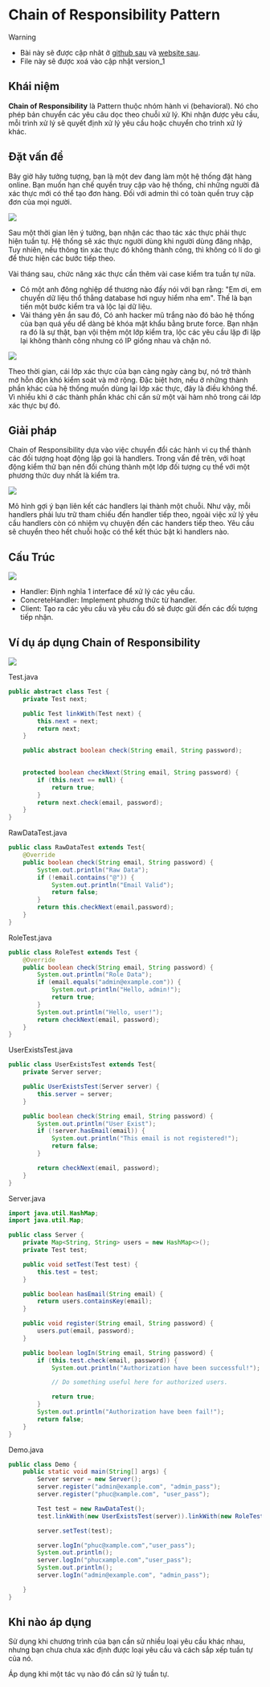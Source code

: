 # Chain of Responsibility Pattern

> [!WARNING]
> * Bài này sẽ được cập nhât ở [github sau](https://github.com/nguyenphuc22/Design-Patterns/blob/main/Writerside/topics/Singleton.md) và [website sau](https://nguyenphuc22.github.io/Design-Patterns/singleton.html).
> * File này sẽ được xoá vào cập nhật version_1


## Khái niệm

**Chain of Responsibility** là Pattern thuộc nhóm hành vi (behavioral). Nó cho phép bản chuyển các yêu câu dọc theo chuỗi xử lý. Khi nhận được yêu cầu, mỗi trình xử lý sẽ quyết định xử lý yêu cầu hoặc chuyển cho trình xử lý khác.

## Đặt vấn đề

Bây giờ hãy tưởng tượng, bạn là một dev đang làm một hệ thống đặt hàng online. Bạn muốn hạn chế quyền truy cập vào hệ thống, chỉ những người đã xác thực mới có thể tạo đơn hàng. Đối với admin thì có toàn quền truy cập đơn của mọi người.

![](Images/problem.png)

Sau một thời gian lên ý tưởng, bạn nhận các thao tác xác thực phải thực hiện tuần tự. Hệ thống sẽ xác thực người dùng khi người dùng đăng nhập, Tuy nhiên, nếu thông tin xác thực đó không thành công, thì không có lí do gì để thưc hiện các bước tiếp theo.

Vài tháng sau, chức năng xác thực cần thêm vài case kiểm tra tuần tự nữa.

- Có một anh đông nghiệp dể thương nào đấy nói với bạn rằng: "Em ơi, em chuyển dữ liệu thổ thẳng database hơi nguy hiểm nha em". Thế là bạn tiến một bước kiểm tra và lộc lại dữ liệu.
- Vài tháng yên ắn sau đó, Có anh hacker mũ trắng nào đó bảo hệ thống của bạn quá yếu dể dàng bẻ khóa mật khẩu bằng brute force. Bạn nhận ra đó là sự thật, bạn vội thệm một lớp kiểm tra, lộc các yêu cầu lặp đi lặp lại không thành công nhưng có IP giống nhau và chặn nó.

![](Images/problem2.png)

Theo thời gian, cái lớp xác thực của bạn càng ngày càng bự, nó trở thành mớ hỗn độn khó kiểm soát và mở rộng. Đặc biệt hơn, nếu ở những thành phần khác của hệ thống muốn dùng lại lớp xác thực, đây là điều không thể. Vì nhiều khi ở các thành phần khác chỉ cần sử một vài hàm nhỏ trong cái lớp xác thực bự đó.

## Giải pháp

Chain of Responsibility dựa vào việc chuyển đổi các hành vi cụ thể thành các đối tượng hoạt động lập gọi là handlers. Trong vấn đề trên, với hoạt động kiểm thử bạn nên đổi chúng thành một lớp đối tượng cụ thể với một phương thức duy nhất là kiểm tra.

![](Images/solution.png)

Mô hình gợi ý bạn liên kết các handlers lại thành một chuỗi. Như vậy, mỗi handlers phải lưu trữ tham chiếu đến handler tiếp theo, ngoài việc xử lý yêu cầu handlers còn có nhiệm vụ chuyện đến các handers tiếp theo. Yêu cầu sẽ chuyển theo hết chuỗi hoặc có thể kết thúc bật kì handlers nào.

## Cấu Trúc

![](Images/struct.png)

- Handler: Định nghĩa 1 interface để xử lý các yêu cầu.
- ConcreteHandler: Implement phương thức từ handler.
- Client: Tạo ra các yêu cầu và yêu cầu đó sẽ được gửi đến các đối tượng tiếp nhận.

## Ví dụ áp dụng Chain of Responsibility

![](Images/vidu.png)

Test.java

```java
public abstract class Test {
    private Test next;

    public Test linkWith(Test next) {
        this.next = next;
        return next;
    }

    public abstract boolean check(String email, String password);

    
    protected boolean checkNext(String email, String password) {
        if (this.next == null) {
            return true;
        }
        return next.check(email, password);
    }
}
```

RawDataTest.java

```java
public class RawDataTest extends Test{
    @Override
    public boolean check(String email, String password) {
        System.out.println("Raw Data");
        if (!email.contains("@")) {
            System.out.println("Email Valid");
            return false;
        }
        return this.checkNext(email,password);
    }
}
```

RoleTest.java

```java
public class RoleTest extends Test {
    @Override
    public boolean check(String email, String password) {
        System.out.println("Role Data");
        if (email.equals("admin@example.com")) {
            System.out.println("Hello, admin!");
            return true;
        }
        System.out.println("Hello, user!");
        return checkNext(email, password);
    }
}
```

UserExistsTest.java

```java
public class UserExistsTest extends Test{
    private Server server;

    public UserExistsTest(Server server) {
        this.server = server;
    }

    public boolean check(String email, String password) {
        System.out.println("User Exist");
        if (!server.hasEmail(email)) {
            System.out.println("This email is not registered!");
            return false;
        }

        return checkNext(email, password);
    }
}
```

Server.java

```java
import java.util.HashMap;
import java.util.Map;

public class Server {
    private Map<String, String> users = new HashMap<>();
    private Test test;

    public void setTest(Test test) {
        this.test = test;
    }

    public boolean hasEmail(String email) {
        return users.containsKey(email);
    }

    public void register(String email, String password) {
        users.put(email, password);
    }

    public boolean logIn(String email, String password) {
        if (this.test.check(email, password)) {
            System.out.println("Authorization have been successful!");

            // Do something useful here for authorized users.

            return true;
        }
        System.out.println("Authorization have been fail!");
        return false;
    }
}
```

Demo.java

```java
public class Demo {
    public static void main(String[] args) {
        Server server = new Server();
        server.register("admin@example.com", "admin_pass");
        server.register("phuc@xample.com", "user_pass");

        Test test = new RawDataTest();
        test.linkWith(new UserExistsTest(server)).linkWith(new RoleTest());

        server.setTest(test);

        server.logIn("phuc@xample.com","user_pass");
        System.out.println();
        server.logIn("phucxample.com","user_pass");
        System.out.println();
        server.logIn("admin@example.com", "admin_pass");

    }
}
```

## Khi nào áp dụng

Sử dụng khi chương trình của bạn cần sử nhiều loại yêu cầu khác nhau, nhưng bạn chưa chưa xác định được loại yêu cầu và cách sắp xếp tuần tự của nó.

Áp dụng khi một tác vụ nào đó cần sử lý tuần tự.



